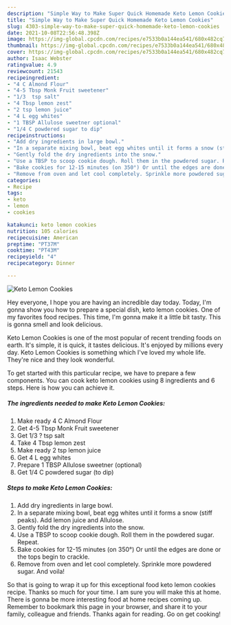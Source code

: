 ```yaml
---
description: "Simple Way to Make Super Quick Homemade Keto Lemon Cookies"
title: "Simple Way to Make Super Quick Homemade Keto Lemon Cookies"
slug: 4303-simple-way-to-make-super-quick-homemade-keto-lemon-cookies
date: 2021-10-08T22:56:48.398Z
image: https://img-global.cpcdn.com/recipes/e7533b0a144ea541/680x482cq70/keto-lemon-cookies-recipe-main-photo.jpg
thumbnail: https://img-global.cpcdn.com/recipes/e7533b0a144ea541/680x482cq70/keto-lemon-cookies-recipe-main-photo.jpg
cover: https://img-global.cpcdn.com/recipes/e7533b0a144ea541/680x482cq70/keto-lemon-cookies-recipe-main-photo.jpg
author: Isaac Webster
ratingvalue: 4.9
reviewcount: 21543
recipeingredient:
- "4 C Almond Flour"
- "4-5 Tbsp Monk Fruit sweetener"
- "1/3  tsp salt"
- "4 Tbsp lemon zest"
- "2 tsp lemon juice"
- "4 L egg whites"
- "1 TBSP Allulose sweetner optional"
- "1/4 C powdered sugar to dip"
recipeinstructions:
- "Add dry ingredients in large bowl."
- "In a separate mixing bowl, beat egg whites until it forms a snow (stiff peaks). Add lemon juice and Allulose."
- "Gently fold the dry ingredients into the snow."
- "Use a TBSP to scoop cookie dough. Roll them in the powdered sugar. Repeat."
- "Bake cookies for 12-15 minutes (on 350°) Or until the edges are done or the tops begin to crackle."
- "Remove from oven and let cool completely. Sprinkle more powdered sugar. And voila!"
categories:
- Recipe
tags:
- keto
- lemon
- cookies

katakunci: keto lemon cookies 
nutrition: 105 calories
recipecuisine: American
preptime: "PT37M"
cooktime: "PT43M"
recipeyield: "4"
recipecategory: Dinner

---
```



![Keto Lemon Cookies](https://img-global.cpcdn.com/recipes/e7533b0a144ea541/680x482cq70/keto-lemon-cookies-recipe-main-photo.jpg)

Hey everyone, I hope you are having an incredible day today. Today, I'm gonna show you how to prepare a special dish, keto lemon cookies. One of my favorites food recipes. This time, I'm gonna make it a little bit tasty. This is gonna smell and look delicious.



Keto Lemon Cookies is one of the most popular of recent trending foods on earth. It's simple, it is quick, it tastes delicious. It's enjoyed by millions every day. Keto Lemon Cookies is something which I've loved my whole life. They're nice and they look wonderful.


To get started with this particular recipe, we have to prepare a few components. You can cook keto lemon cookies using 8 ingredients and 6 steps. Here is how you can achieve it.

<!--inarticleads1-->

##### The ingredients needed to make Keto Lemon Cookies:

1. Make ready 4 C Almond Flour
1. Get 4-5 Tbsp Monk Fruit sweetener
1. Get 1/3 ? tsp salt
1. Take 4 Tbsp lemon zest
1. Make ready 2 tsp lemon juice
1. Get 4 L egg whites
1. Prepare 1 TBSP Allulose sweetner (optional)
1. Get 1/4 C powdered sugar (to dip)




<!--inarticleads2-->

##### Steps to make Keto Lemon Cookies:

1. Add dry ingredients in large bowl.
1. In a separate mixing bowl, beat egg whites until it forms a snow (stiff peaks). Add lemon juice and Allulose.
1. Gently fold the dry ingredients into the snow.
1. Use a TBSP to scoop cookie dough. Roll them in the powdered sugar. Repeat.
1. Bake cookies for 12-15 minutes (on 350°) Or until the edges are done or the tops begin to crackle.
1. Remove from oven and let cool completely. Sprinkle more powdered sugar. And voila!




So that is going to wrap it up for this exceptional food keto lemon cookies recipe. Thanks so much for your time. I am sure you will make this at home. There is gonna be more interesting food at home recipes coming up. Remember to bookmark this page in your browser, and share it to your family, colleague and friends. Thanks again for reading. Go on get cooking!
